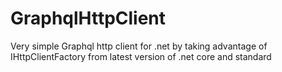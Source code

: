 # GraphqlHttpClient
Very simple Graphql http client for .net by taking advantage of IHttpClientFactory from latest version of .net core and standard
